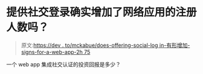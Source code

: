 # 提供社交登录确实增加了网络应用的注册人数吗？

> 原文:[https://dev . to/mckabue/does-offering-social-log in-有形增加-signs-for-a-web-app-2h 75](https://dev.to/mckabue/does-offering-social-login-tangibly-increase-signups-for-a-web-app-2h75)

一个 web app 集成社交认证的投资回报是多少？